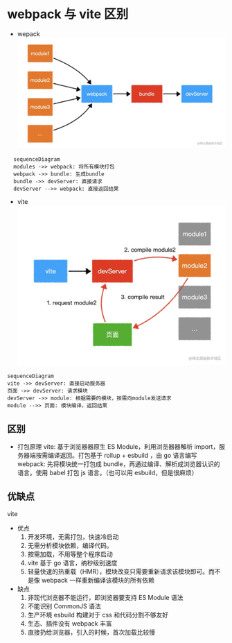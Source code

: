 # webpack 与 vite 区别
* wepack
  ![](./img/webpack.png)
  

```mermaid
  sequenceDiagram
  modules ->> webpack: 将所有模块打包
  webpack ->> bundle: 生成bundle
  bundle ->> devServer: 直接请求
  devServer -->> webpack: 直接返回结果
  ```

* vite
  ![](./img/vite.png)

```mermaid
sequenceDiagram
vite ->> devServer: 直接启动服务器
页面 ->> devServer: 请求模块
devServer ->> module: 根据需要的模块，按需向module发送请求
module -->> 页面: 模块编译，返回结果
```

## 区别

* 打包原理
  vite: 基于浏览器器原生 ES Module，利用浏览器器解析 import，服务器端按需编译返回。打包基于 rollup + esbuild ，由 go 语言编写
  webpack: 先将模块统一打包成 bundle，再通过编译、解析成浏览器认识的语言。使用 babel 打包 js 语言。（也可以用 esbuild，但是很麻烦）

## 优缺点

vite
  + 优点
    1. 开发环境，无需打包，快速冷启动
    2. 无需分析模块依赖，编译代码。
    3. 按需加载，不用等整个程序启动
    4. vite 基于 go 语言，纳秒级别速度
    5. 轻量快速的热重载（HMR），模块改变只需要重新请求该模块即可。而不是像 webpack 一样重新编译该模块的所有依赖
  + 缺点
    1. 非现代浏览器不能运行，即浏览器要支持 ES Module 语法
    2. 不能识别 CommonJS 语法
    3. 生产环境 esbuild 构建对于 css 和代码分割不够友好
    4. 生态、插件没有 webpack 丰富
    5. 直接扔给浏览器，引入的时候，首次加载比较慢
